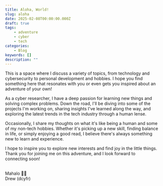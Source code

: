 ```yaml
---
title: Aloha, World!
slug: aloha
date: 2025-02-08T00:00:00.000Z
draft: true
tags:
    - adventure
    - cyber
    - tech
categories:
    - Blog
keywords: []
description: ""
---
```


This is a space where I discuss a variety of topics, from technology and cybersecurity to personal development and hobbies. I hope you find something here that resonates with you or even gets you inspired about an adventure of your own!

As a cyber researcher, I have a deep passion for learning new things and solving complex problems. Down the road, I'll be diving into some of the projects I'm working on, sharing insights I've learned along the way, and exploring the latest trends in the tech industry through a human lense.

Occasionally, I share my thoughts on what it's like being a human and some of my non-tech hobbies. Whether it's picking up a new skill, finding balance in life, or simply enjoying a good read, I believe there's always something new to learn and experience.

I hope to inspire you to explore new interests and find joy in the little things. Thank you for joining me on this adventure, and I look forward to connecting soon!

\
Mahalo 🤙🏼\
Drew (dcyfr)

